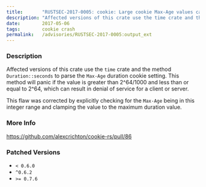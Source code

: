 ```yaml
---
title:       "RUSTSEC-2017-0005: cookie: Large cookie Max-Age values can cause a denial of service"
description: "Affected versions of this crate use the time crate and the method Durationseconds to parse the MaxAge duration cookie setting. This method will panic if the value is greater than 2641000 and less than or equal to 264, which can result in denial of service for a client or server. This flaw was corrected by explicitly checking for the MaxAge being in this integer range and clamping the value to the maximum duration value."
date:        2017-05-06
tags:        cookie crash
permalink:   /advisories/RUSTSEC-2017-0005:output_ext
---
```


### Description

Affected versions of this crate use the `time` crate and the method
`Duration::seconds` to parse the `Max-Age` duration cookie setting. This method
will panic if the value is greater than 2^64/1000 and less than or equal to
2^64, which can result in denial of service for a client or server.

This flaw was corrected by explicitly checking for the `Max-Age` being in this
integer range and clamping the value to the maximum duration value.

### More Info

<https://github.com/alexcrichton/cookie-rs/pull/86>

### Patched Versions

- `< 0.6.0`
- `^0.6.2`
- `>= 0.7.6`


